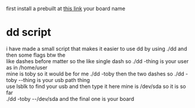 first install a prebuilt at [this link](https://github.com/ading2210/shimboot/releases)  your board name

# dd script       

i have made a small script that makes it easier to use dd by using ./dd and then some flags btw the          
like dashes before matter so the like single dash so ./dd -thing is your user as in /home/user     
mine is toby so it would be for me ./dd -toby then the two dashes so ./dd -toby --thing is your usb path thing      
use lsblk to find your usb and then type it here mine is /dev/sda so it is so far      
./dd -toby --/dev/sda and the final one is your board
